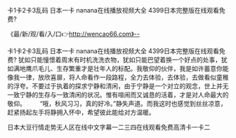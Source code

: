 卡1卡2卡3乱码
日本一卡
nanana在线播放视频大全
4399日本完整版在线观看免费?


《最/新/观/看/入/口👉http://wencao66.com》--

卡1卡2卡3乱码
日本一卡
nanana在线播放视频大全
4399日本完整版在线观看免费?
犹如只能憧憬着周末有时机洗洗衣物，犹如只能巴望着换一个好点的处事，犹如满地鹰爪毛儿、生存繁重才是壮年人的标配。我敬仰的伙伴，我是如许蓄意你能像我一律，放欣喜扉，将人命看作一段路程，全力去体验，去体验，去做看似童稚的浮夸。不要过于执着的探求宁静和清闲，由于宁静是一个对立的观念，世上并无一致宁静的生存与一致清闲的状况。惟有喧闹而又诚恳的活着，才是对人命最大的敬仰。
　　“哦，秋风习习，真的好冷。”静失声道。而我这时也感觉到丝丝凉意，赶紧扬起左手将静拥入怀中，希望彼此能给对方温暖。





日本大豆行情走势无人区在线中文字幕一二三四在线观看免费高清卡一卡二

